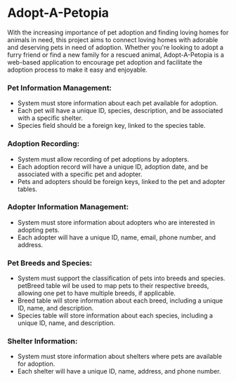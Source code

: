 # Adopt-A-Petopia

With the increasing importance of pet adoption and finding loving homes for animals in need, this project aims to connect loving homes with adorable and deserving pets in need of adoption. Whether you're looking to adopt a furry friend or find a new family for a rescued animal, Adopt-A-Petopia is a web-based application to encourage pet adoption and facilitate the adoption process to make it easy and enjoyable.

### Pet Information Management:
* System must store information about each pet available for adoption.
* Each pet will have a unique ID, species, description, and be associated with a specific shelter.
* Species field should be a foreign key, linked to the species table.

### Adoption Recording:
* System must allow recording of pet adoptions by adopters.
* Each adoption record will have a unique ID, adoption date, and be associated with a specific pet and adopter.
* Pets and adopters should be foreign keys, linked to the pet and adopter tables.

### Adopter Information Management:
* System must store information about adopters who are interested in adopting pets.
* Each adopter will have a unique ID, name, email, phone number, and address.

### Pet Breeds and Species:
* System must support the classification of pets into breeds and species.
petBreed table wil be used to map pets to their respective breeds, allowing one pet to have multiple breeds, if applicable.
* Breed table will store information about each breed, including a unique ID, name, and description.
* Species table will store information about each species, including a unique ID, name, and description.

### Shelter Information:
* System must store information about shelters where pets are available for adoption.
* Each shelter will have a unique ID, name, address, and phone number.
